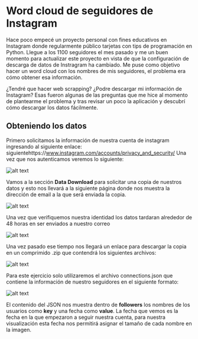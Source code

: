# Word cloud de seguidores de Instagram
Hace poco empecé un proyecto personal con fines educativos en Instagram donde regularmente público tarjetas con tips de programación en Python. 
Llegue a los 1100 seguidores el mes pasado y me un buen momento para actualizar este proyecto en vista de que la configuración de descarga de datos de Instragram ha cambiado. 
Me puse como objetivo hacer un word cloud con los nombres de mis seguidores, el problema era cómo obtener esa información.

¿Tendré que hacer web scrapping? ¿Podre descargar mi información de Instagram? Esas fueron algunas de las preguntas que me hice al momento de plantearme el problema y tras revisar un poco la aplicación y descubrí cómo descargar los datos fácilmente.

## Obteniendo los datos
Primero solicitamos la información de nuestra cuenta de instagram ingresando al siguiente enlace: siguientehttps://www.instagram.com/accounts/privacy_and_security/
Una vez que nos autenticamos veremos lo siguiente:

![alt text](https://miro.medium.com/max/700/1*KVeorxvitQWrFFMXeXM-hQ.png)

Vamos a la sección **Data Download** para solicitar una copia de nuestros datos y esto nos llevará a la siguiente página donde nos muestra la dirección de email a la que será enviada la copia.

![alt text](https://miro.medium.com/max/700/1*p1Pds3aDd4iU3yLuciZitw.png)

Una vez que verifiquemos nuestra identidad los datos tardaran alrededor de 48 horas en ser enviados a nuestro correo

![alt text](https://miro.medium.com/max/700/1*zigqkbPBF0wbZO_aHUZEaA.png)

Una vez pasado ese tiempo nos llegará un enlace para descargar la copia en un comprimido .zip que contendrá los siguientes archivos:

![alt text](https://miro.medium.com/max/550/1*MDFAAlA695oE9Tk0v3uO8A.png)

Para este ejercicio solo utilizaremos el archivo connections.json que contiene la información de nuestro seguidores en el siguiente formato:

![alt text](https://miro.medium.com/max/656/1*gP6zEOQvwisV_IGKUTb7RQ.png)

El contenido del JSON nos muestra dentro de **followers** los nombres de los usuarios como **key** y una fecha como **value**.
La fecha que vemos es la fecha en la que empezaron a seguir nuestra cuenta, para nuestra visualización esta fecha nos permitirá asignar el tamaño de cada nombre en la imagen.


